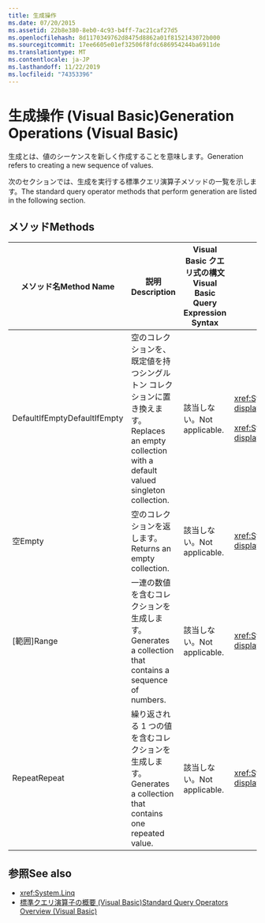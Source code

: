 ```yaml
---
title: 生成操作
ms.date: 07/20/2015
ms.assetid: 22b8e380-8eb0-4c93-b4ff-7ac21caf27d5
ms.openlocfilehash: 8d1170349762d8475d8862a01f8152143072b000
ms.sourcegitcommit: 17ee6605e01ef32506f8fdc686954244ba6911de
ms.translationtype: MT
ms.contentlocale: ja-JP
ms.lasthandoff: 11/22/2019
ms.locfileid: "74353396"
---
```

# <a name="generation-operations-visual-basic"></a><span data-ttu-id="90e6e-102">生成操作 (Visual Basic)</span><span class="sxs-lookup"><span data-stu-id="90e6e-102">Generation Operations (Visual Basic)</span></span>
<span data-ttu-id="90e6e-103">生成とは、値のシーケンスを新しく作成することを意味します。</span><span class="sxs-lookup"><span data-stu-id="90e6e-103">Generation refers to creating a new sequence of values.</span></span>  
  
 <span data-ttu-id="90e6e-104">次のセクションでは、生成を実行する標準クエリ演算子メソッドの一覧を示します。</span><span class="sxs-lookup"><span data-stu-id="90e6e-104">The standard query operator methods that perform generation are listed in the following section.</span></span>  
  
## <a name="methods"></a><span data-ttu-id="90e6e-105">メソッド</span><span class="sxs-lookup"><span data-stu-id="90e6e-105">Methods</span></span>  
  
|<span data-ttu-id="90e6e-106">メソッド名</span><span class="sxs-lookup"><span data-stu-id="90e6e-106">Method Name</span></span>|<span data-ttu-id="90e6e-107">説明</span><span class="sxs-lookup"><span data-stu-id="90e6e-107">Description</span></span>|<span data-ttu-id="90e6e-108">Visual Basic クエリ式の構文</span><span class="sxs-lookup"><span data-stu-id="90e6e-108">Visual Basic Query Expression Syntax</span></span>|<span data-ttu-id="90e6e-109">詳細</span><span class="sxs-lookup"><span data-stu-id="90e6e-109">More Information</span></span>|  
|-----------------|-----------------|------------------------------------------|----------------------|  
|<span data-ttu-id="90e6e-110">DefaultIfEmpty</span><span class="sxs-lookup"><span data-stu-id="90e6e-110">DefaultIfEmpty</span></span>|<span data-ttu-id="90e6e-111">空のコレクションを、既定値を持つシングルトン コレクションに置き換えます。</span><span class="sxs-lookup"><span data-stu-id="90e6e-111">Replaces an empty collection with a default valued singleton collection.</span></span>|<span data-ttu-id="90e6e-112">該当しない。</span><span class="sxs-lookup"><span data-stu-id="90e6e-112">Not applicable.</span></span>|<xref:System.Linq.Enumerable.DefaultIfEmpty%2A?displayProperty=nameWithType><br /><br /> <xref:System.Linq.Queryable.DefaultIfEmpty%2A?displayProperty=nameWithType>|  
|<span data-ttu-id="90e6e-113">空</span><span class="sxs-lookup"><span data-stu-id="90e6e-113">Empty</span></span>|<span data-ttu-id="90e6e-114">空のコレクションを返します。</span><span class="sxs-lookup"><span data-stu-id="90e6e-114">Returns an empty collection.</span></span>|<span data-ttu-id="90e6e-115">該当しない。</span><span class="sxs-lookup"><span data-stu-id="90e6e-115">Not applicable.</span></span>|<xref:System.Linq.Enumerable.Empty%2A?displayProperty=nameWithType>|  
|<span data-ttu-id="90e6e-116">[範囲]</span><span class="sxs-lookup"><span data-stu-id="90e6e-116">Range</span></span>|<span data-ttu-id="90e6e-117">一連の数値を含むコレクションを生成します。</span><span class="sxs-lookup"><span data-stu-id="90e6e-117">Generates a collection that contains a sequence of numbers.</span></span>|<span data-ttu-id="90e6e-118">該当しない。</span><span class="sxs-lookup"><span data-stu-id="90e6e-118">Not applicable.</span></span>|<xref:System.Linq.Enumerable.Range%2A?displayProperty=nameWithType>|  
|<span data-ttu-id="90e6e-119">Repeat</span><span class="sxs-lookup"><span data-stu-id="90e6e-119">Repeat</span></span>|<span data-ttu-id="90e6e-120">繰り返される 1 つの値を含むコレクションを生成します。</span><span class="sxs-lookup"><span data-stu-id="90e6e-120">Generates a collection that contains one repeated value.</span></span>|<span data-ttu-id="90e6e-121">該当しない。</span><span class="sxs-lookup"><span data-stu-id="90e6e-121">Not applicable.</span></span>|<xref:System.Linq.Enumerable.Repeat%2A?displayProperty=nameWithType>|  
  
## <a name="see-also"></a><span data-ttu-id="90e6e-122">参照</span><span class="sxs-lookup"><span data-stu-id="90e6e-122">See also</span></span>

- <xref:System.Linq>
- [<span data-ttu-id="90e6e-123">標準クエリ演算子の概要 (Visual Basic)</span><span class="sxs-lookup"><span data-stu-id="90e6e-123">Standard Query Operators Overview (Visual Basic)</span></span>](../../../../visual-basic/programming-guide/concepts/linq/standard-query-operators-overview.md)
